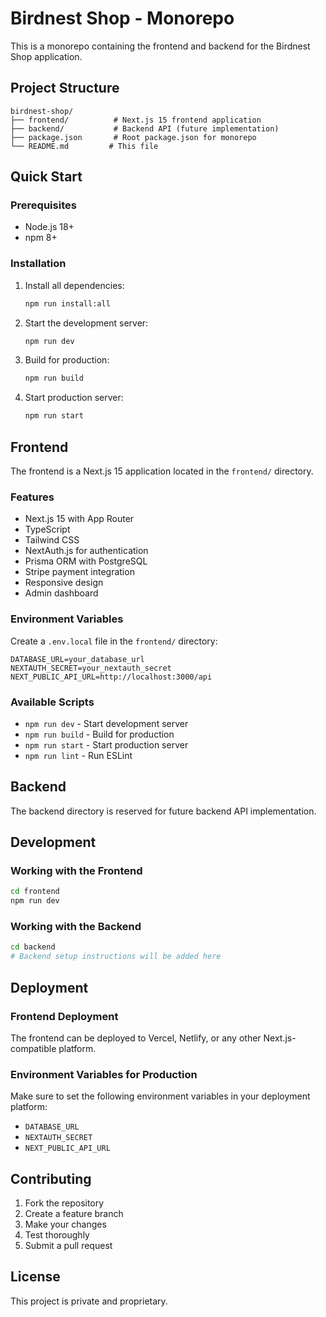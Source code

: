 # Birdnest Shop - Monorepo

This is a monorepo containing the frontend and backend for the Birdnest Shop application.

## Project Structure

```
birdnest-shop/
├── frontend/          # Next.js 15 frontend application
├── backend/           # Backend API (future implementation)
├── package.json       # Root package.json for monorepo
└── README.md         # This file
```

## Quick Start

### Prerequisites

- Node.js 18+ 
- npm 8+

### Installation

1. Install all dependencies:
   ```bash
   npm run install:all
   ```

2. Start the development server:
   ```bash
   npm run dev
   ```

3. Build for production:
   ```bash
   npm run build
   ```

4. Start production server:
   ```bash
   npm run start
   ```

## Frontend

The frontend is a Next.js 15 application located in the `frontend/` directory.

### Features

- Next.js 15 with App Router
- TypeScript
- Tailwind CSS
- NextAuth.js for authentication
- Prisma ORM with PostgreSQL
- Stripe payment integration
- Responsive design
- Admin dashboard

### Environment Variables

Create a `.env.local` file in the `frontend/` directory:

```env
DATABASE_URL=your_database_url
NEXTAUTH_SECRET=your_nextauth_secret
NEXT_PUBLIC_API_URL=http://localhost:3000/api
```

### Available Scripts

- `npm run dev` - Start development server
- `npm run build` - Build for production
- `npm run start` - Start production server
- `npm run lint` - Run ESLint

## Backend

The backend directory is reserved for future backend API implementation.

## Development

### Working with the Frontend

```bash
cd frontend
npm run dev
```

### Working with the Backend

```bash
cd backend
# Backend setup instructions will be added here
```

## Deployment

### Frontend Deployment

The frontend can be deployed to Vercel, Netlify, or any other Next.js-compatible platform.

### Environment Variables for Production

Make sure to set the following environment variables in your deployment platform:

- `DATABASE_URL`
- `NEXTAUTH_SECRET`
- `NEXT_PUBLIC_API_URL`

## Contributing

1. Fork the repository
2. Create a feature branch
3. Make your changes
4. Test thoroughly
5. Submit a pull request

## License

This project is private and proprietary. 